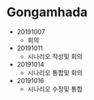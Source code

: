 # Gongamhada
* 20191007
	* 회의
* 20191011
	* 시나리오 작성및 회의
* 20191014
	* 시나리오 통합및 회의
* 20191016
	* 시나리오 수정및 통합
